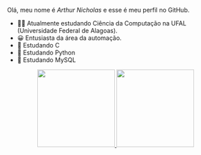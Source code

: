 Olá, meu nome é *Arthur Nicholas* e esse é meu perfil no GitHub.

- 👨‍🎓 Atualmente estudando Ciência da Computação na UFAL (Universidade Federal de Alagoas).
- 😀 Entusiasta da área da automação.
- 📗 Estudando C
- 📗 Estudando Python
- 📗 Estudando MySQL

<div align="center">
  <a href="https://github.com/arthurnich0las">
  <img height="180em" src="https://github-readme-stats.vercel.app/api?username=arthurnich0las&show_icons=true&theme=dracula&include_all_commits=true&count_private=true"/>
  <img height="180em" src="https://github-readme-stats.vercel.app/api/top-langs/?username=arthurnich0las&layout=compact&langs_count=7&theme=dracula"/>
</div>
